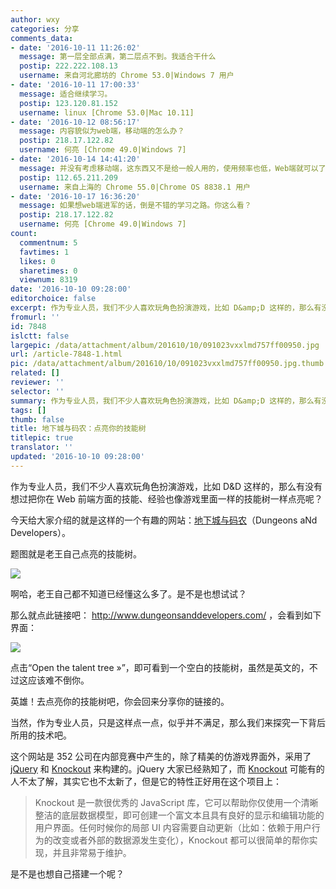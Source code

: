 ```yaml
---
author: wxy
categories: 分享
comments_data:
- date: '2016-10-11 11:26:02'
  message: 第一层全部点满，第二层点不到。我适合干什么
  postip: 222.222.108.13
  username: 来自河北廊坊的 Chrome 53.0|Windows 7 用户
- date: '2016-10-11 17:00:33'
  message: 适合继续学习。
  postip: 123.120.81.152
  username: linux [Chrome 53.0|Mac 10.11]
- date: '2016-10-12 08:56:17'
  message: 内容貌似为web端，移动端的怎么办？
  postip: 218.17.122.82
  username: 何亮 [Chrome 49.0|Windows 7]
- date: '2016-10-14 14:41:20'
  message: 并没有考虑移动端，这东西又不是给一般人用的，使用频率也低，Web端就可以了
  postip: 112.65.211.209
  username: 来自上海的 Chrome 55.0|Chrome OS 8838.1 用户
- date: '2016-10-17 16:36:20'
  message: 如果想web端进军的话，倒是不错的学习之路。你这么看？
  postip: 218.17.122.82
  username: 何亮 [Chrome 49.0|Windows 7]
count:
  commentnum: 5
  favtimes: 1
  likes: 0
  sharetimes: 0
  viewnum: 8319
date: '2016-10-10 09:28:00'
editorchoice: false
excerpt: 作为专业人员，我们不少人喜欢玩角色扮演游戏，比如 D&amp;D 这样的，那么有没有想过把你在 Web 前端方面的技能、经验也像游戏里面一样的技能树一样点亮呢？记得回来分享你的链接。
fromurl: ''
id: 7848
islctt: false
largepic: /data/attachment/album/201610/10/091023vxxlmd757ff00950.jpg
url: /article-7848-1.html
pic: /data/attachment/album/201610/10/091023vxxlmd757ff00950.jpg.thumb.jpg
related: []
reviewer: ''
selector: ''
summary: 作为专业人员，我们不少人喜欢玩角色扮演游戏，比如 D&amp;D 这样的，那么有没有想过把你在 Web 前端方面的技能、经验也像游戏里面一样的技能树一样点亮呢？记得回来分享你的链接。
tags: []
thumb: false
title: 地下城与码农：点亮你的技能树
titlepic: true
translator: ''
updated: '2016-10-10 09:28:00'
---
```


作为专业人员，我们不少人喜欢玩角色扮演游戏，比如 D&D 这样的，那么有没有想过把你在 Web 前端方面的技能、经验也像游戏里面一样的技能树一样点亮呢？


今天给大家介绍的就是这样的一个有趣的网站：[地下城与码农](http://www.dungeonsanddevelopers.com/)（Dungeons aNd Developers）。


题图就是老王自己点亮的技能树。


![](/data/attachment/album/201610/10/091023vxxlmd757ff00950.jpg)


啊哈，老王自己都不知道已经懂这么多了。是不是也想试试？


那么就点此链接吧： <http://www.dungeonsanddevelopers.com/> ，会看到如下界面：


![](/data/attachment/album/201610/10/091239attqfwrrzm95flrf.jpg)


点击“Open the talent tree »”，即可看到一个空白的技能树，虽然是英文的，不过这应该难不倒你。


英雄！去点亮你的技能树吧，你会回来分享你的链接的。


当然，作为专业人员，只是这样点一点，似乎并不满足，那么我们来探究一下背后所用的技术吧。


这个网站是 352 公司在内部竞赛中产生的，除了精美的仿游戏界面外，采用了 [jQuery](http://www.jquery.com/) 和 [Knockout](http://www.knockoutjs.com/) 来构建的。jQuery 大家已经熟知了，而 [Knockout](http://www.knockoutjs.com/) 可能有的人不太了解，其实它也不太新了，但是它的特性正好用在这个项目上：



> 
> Knockout 是一款很优秀的 JavaScript 库，它可以帮助你仅使用一个清晰整洁的底层数据模型，即可创建一个富文本且具有良好的显示和编辑功能的用户界面。任何时候你的局部 UI 内容需要自动更新（比如：依赖于用户行为的改变或者外部的数据源发生变化），Knockout 都可以很简单的帮你实现，并且非常易于维护。
> 
> 
> 


是不是也想自己搭建一个呢？